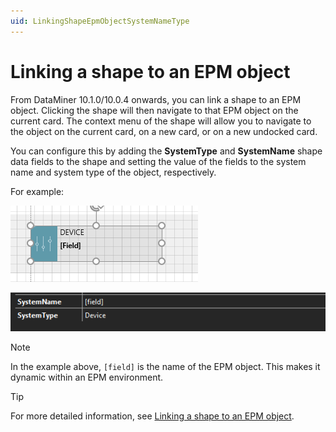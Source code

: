```yaml
---
uid: LinkingShapeEpmObjectSystemNameType
---
```


# Linking a shape to an EPM object

From DataMiner 10.1.0/10.0.4 onwards, you can link a shape to an EPM object. Clicking the shape will then navigate to that EPM object on the current card. The context menu of the shape will allow you to navigate to the object on the current card, on a new card, or on a new undocked card.

You can configure this by adding the **SystemType** and **SystemName** shape data fields to the shape and setting the value of the fields to the system name and system type of the object, respectively.

For example:

![image](EPM_link_shape_to_object_shape.png)

![image](EPM_link_shape_to_object_field.png)

> [!NOTE]
> In the example above, `[field]` is the name of the EPM object. This makes it dynamic within an EPM environment.

> [!TIP]
> For more detailed information, see [Linking a shape to an EPM object](xref:Linking_a_shape_to_an_EPM_object).
